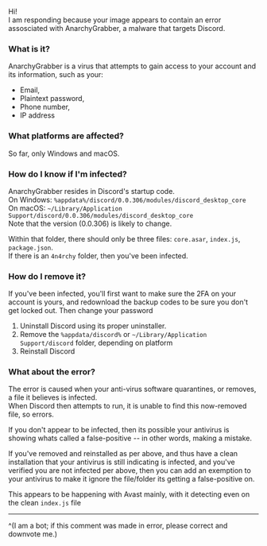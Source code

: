 Hi!  
I am responding because your image appears to contain an error assosciated with AnarchyGrabber, a malware that targets Discord.

### What is it?

AnarchyGrabber is a virus that attempts to gain access to your account and its information, such as your:

- Email,
- Plaintext password,
- Phone number,
- IP address

### What platforms are affected?

So far, only Windows and macOS.  

### How do I know if I'm infected?

AnarchyGrabber resides in Discord's startup code.  
On Windows: `%appdata%/discord/0.0.306/modules/discord_desktop_core`  
On macOS: `~/Library/Application Support/discord/0.0.306/modules/discord_desktop_core`  
Note that the version (0.0.306) is likely to change.

Within that folder, there should only be three files: `core.asar`, `index.js`, `package.json`.  
If there is an `4n4rchy` folder, then you've been infected.

### How do I remove it?

If you've been infected, you'll first want to make sure the 2FA on your account is yours, and redownload the backup codes to be sure you don't get locked out. Then change your password

1. Uninstall Discord using its proper uninstaller. 
2. Remove the `%appdata/discord%` or `~/Library/Application Support/discord` folder, depending on platform
3. Reinstall Discord

### What about the error?

The error is caused when your anti-virus software quarantines, or removes, a file it believes is infected.  
When Discord then attempts to run, it is unable to find this now-removed file, so errors.

If you don't appear to be infected, then its possible your antivirus is showing whats called a false-positive -- in other words, making a mistake.

If you've removed and reinstalled as per above, and thus have a clean installation that your antivirus is still indicating is infected, and you've verified you are not infected per above, then you can add an exemption to your antivirus to make it ignore the file/folder its getting a false-positive on.

This appears to be happening with Avast mainly, with it detecting even on the clean `index.js` file

- - -

^(I am a bot; if this comment was made in error, please correct and downvote me.)